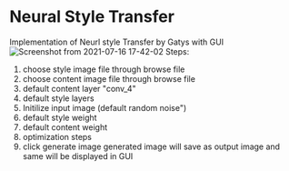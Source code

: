 # Neural Style Transfer
Implementation of Neurl style Transfer by Gatys with GUI
![Screenshot from 2021-07-16 17-42-02](https://user-images.githubusercontent.com/53509924/125945469-c25f6294-4c34-439e-a4de-c5742c06de79.png)
Steps:
1. choose style image file through browse file
2. choose content image file through browse file
3. default content layer "conv_4"
4. default style layers
5. Initilize input image (default random noise")
6. default style weight
7. default content weight
8. optimization steps
9. click generate image
 generated image will save as output image and same will be displayed in GUI
